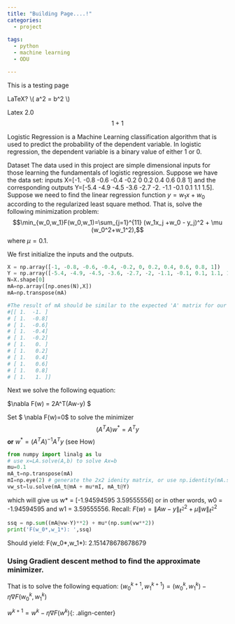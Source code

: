 ```yaml
---
title: "Building Page....!"
categories:
  - project
  
tags:
  - python
  - machine learning 
  - ODU

---
```


<script type="text/javascript"
        src="https://cdnjs.cloudflare.com/ajax/libs/mathjax/2.7.0/MathJax.js?config=TeX-AMS_CHTML">
</script>

<script type="text/x-mathjax-config">
MathJax.Hub.Config({
tex2jax: {
inlineMath: [['$','$'], ['\\(','\\)']],
processEscapes: true},
jax: ["input/TeX","input/MathML","input/AsciiMath","output/CommonHTML"],
extensions: ["tex2jax.js","mml2jax.js","asciimath2jax.js","MathMenu.js","MathZoom.js","AssistiveMML.js", "[Contrib]/a11y/accessibility-menu.js"],
TeX: {
extensions: ["AMSmath.js","AMSsymbols.js","noErrors.js","noUndefined.js"],
equationNumbers: {
autoNumber: "AMS"
}
}
});
</script>


This is a testing page

LaTeX? 
\\( a^2 = b^2 \\)



Latex 2.0
$$ \begin{equation} \label{label} 1+1 \end{equation} $$

Logistic Regression is a Machine Learning classification algorithm that is used to predict the probability of the dependent variable. In logistic regression, the dependent variable is a binary value of either 1 or 0. 

Dataset
The data used in this project are simple dimensional inputs for those learning the fundamentals of logistic regression. Suppose we have the data set: inputs X=[-1. -0.8 -0.6 -0.4 -0.2  0 0.2  0.4  0.6  0.8  1] and the corresponding outputs Y=[-5.4 -4.9 -4.5 -3.6 -2.7 -2.  -1.1 -0.1  0.1  1.1  1.5]. Suppose we need to find the linear regression function $y=w_1x+w_0$ according to the regularized least square method. That is, solve the following minimization problem: 
<br>
$$\min_{w_0,w_1}F(w_0,w_1)=\sum_{j=1}^{11} (w_1x_j +w_0 - y_j)^2 + \mu (w_0^2+w_1^2),$$
where $\mu=0.1$.
<br>

We first initialize the inputs and the outputs. 
``` python
X = np.array([-1, -0.8, -0.6, -0.4, -0.2, 0, 0.2, 0.4, 0.6, 0.8, 1])
Y = np.array([-5.4, -4.9, -4.5, -3.6, -2.7, -2, -1.1, -0.1, 0.1, 1.1, 1.5])
N=X.shape[0]
mA=np.array([np.ones(N),X])
mA=np.transpose(mA)

#The result of mA should be similar to the expected 'A' matrix for our formula:
#[[ 1.  -1. ]
# [ 1.  -0.8]
# [ 1.  -0.6]
# [ 1.  -0.4]
# [ 1.  -0.2]
# [ 1.   0. ]
# [ 1.   0.2]
# [ 1.   0.4]
# [ 1.   0.6]
# [ 1.   0.8]
# [ 1.   1. ]]
```
Next we solve the following equation:
 
$\nabla F(w) = 2A^T(Aw-y) $

Set $ \nabla F(w)=0$ to solve the minimizer $$ (A^T A )w^*=A^T y $$  **or**  $w^* = (A^T A)^{-1}A^T y$ (see How)

``` python
from numpy import linalg as lu
# use x=LA.solve(A,b) to solve Ax=b
mu=0.1
mA_t=np.transpose(mA)
mI=np.eye(2) # generate the 2x2 idenity matrix, or use np.identity(mA.shape[1])
vw_st=lu.solve(mA_t@mA + mu*mI, mA_t@Y)
```

which will give us w* = [-1.94594595  3.59555556] or in other words, w0 = -1.94594595 and w1 = 3.59555556.
Recall:  $F(w)=\|Aw-y\|_{\ell^2}^2 + \mu \|w\|_{\ell^2}^2$
``` python
ssq = np.sum((mA@vw-Y)**2) + mu*(np.sum(vw**2))
print('F(w_0*,w_1*): ',ssq)
```
Should yield: F(w_0*,w_1*):  2.151478678678679

### Using Gradient descent method to find the approximate minimizer.
That is to solve the following equation: 
$(w^{k+1}_0,w^{k+1}_1)=(w^k_0,w^k_1) - \eta \nabla F(w^k_0,w^k_1)$ 

$w^{k+1}=w^k - \eta \nabla F(w^k)${: .align-center}


